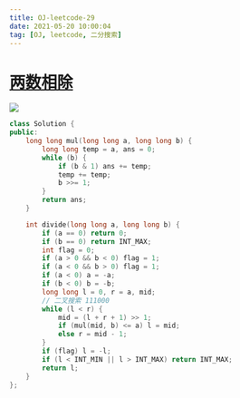 ```yaml
---
title: OJ-leetcode-29
date: 2021-05-20 10:00:04
tag: [OJ, leetcode, 二分搜索]
---
```


# [两数相除](https://leetcode-cn.com/problems/divide-two-integers/)

![](https://hauk-blog.oss-cn-hangzhou.aliyuncs.com/blogimage-20210520210438419.png)

```cpp
class Solution {
public:
    long long mul(long long a, long long b) {
        long long temp = a, ans = 0;
        while (b) {
            if (b & 1) ans += temp;
            temp += temp;
            b >>= 1;
        }
        return ans;
    }

    int divide(long long a, long long b) {
        if (a == 0) return 0;
        if (b == 0) return INT_MAX;
        int flag = 0;
        if (a > 0 && b < 0) flag = 1;
        if (a < 0 && b > 0) flag = 1;
        if (a < 0) a = -a;
        if (b < 0) b = -b;
        long long l = 0, r = a, mid;
        // 二叉搜索 111000
        while (l < r) {
            mid = (l + r + 1) >> 1;
            if (mul(mid, b) <= a) l = mid;
            else r = mid - 1;
        }
        if (flag) l = -l;
        if (l < INT_MIN || l > INT_MAX) return INT_MAX;
        return l;
    }
};
```

